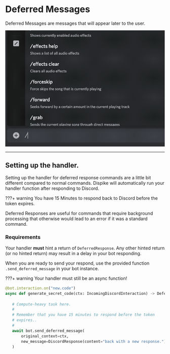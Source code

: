 # Deferred Messages

Deferred Messages are messages that will appear later to the user. 
<p align="center">
	<img src="./images/loadingDeferred.gif" alt="Dispike"></a>
</p>

***

## Setting up the handler.

Setting up the handler for deferred response commands are a little bit different compared to normal commands. Dispike will automatically run your handler function after responding to Discord.

???+ warning
	You have 15 Minutes to respond back to Discord before the token expires. 

Deferred Responses are useful for commands that require background processing that otherwise would lead to an error if it was a standard command.


### Requirements
Your handler **must** hint a return of ``DeferredResponse``. Any other hinted return (or no hinted return) may result in a delay in your bot responding. 

When you are ready to send your respond, use the provided function ```.send_deferred_message``` in your bot instance.

???+ warning
	Your handler must still be an async function!

 ```python
@bot.interaction.on("new.code")
async def generate_secret_code(ctx: IncomingDiscordInteraction) -> DeferredResponse:

    # Compute-heavy task here.
    #
    # Remember that you have 15 minutes to respond before the token
    # expires..
    #
    await bot.send_deferred_message(
        original_context=ctx,
        new_message=DiscordResponse(content="back with a new response."),
    )
 ```

